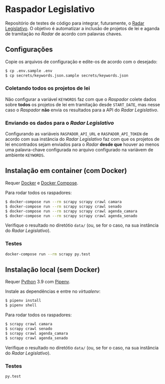 # Raspador Legislativo

Repositório de testes de código para integrar, futuramente, o
[Radar Legislativo](https://gitlab.com/codingrights/radarlegislativo). O
objetivo é automatizar a inclusão de projetos de lei e aganda de tramitação no
_Radar_ de acordo com palavras chaves.

## Configurações

Copie os arquivos de configuração e edite-os de acordo com o desejado:

```sh
$ cp .env.sample .env
$ cp secrets/keywords.json.sample secrets/keywords.json
```

### Coletando todos os projetos de lei

Não configurar a variável `KEYWORDS` faz com que o _Raspador_ colete dados
sobre **todos** os projetos de lei em tramitação desde `START_DATE`, mas
nesse caso o _Raspador_ **não** envia os resultados para a API do
_Radar Legislativo_.

### Enviando os dados para o _Radar Legislativo_

Configurando as variáveis `RASPADOR_API_URL` e `RASPADOR_API_TOKEN` de acordo
com sua instância do _Radar Legislativo_ faz com que os projetos de lei
encontrados sejam enviados para o _Radar_ **desde que** houver ao menos uma
palavra-chave configurada no arquivo configurado na variávem de ambiente
`KEYWORDS`.

## Instalação em container (com Docker)

Requer [Docker](https://docs.docker.com/install/) e
[Docker Compose](https://docs.docker.com/compose/install/).

Para rodar todos os raspadores:

```sh
$ docker-compose run --rm scrapy scrapy crawl camara
$ docker-compose run --rm scrapy scrapy crawl senado
$ docker-compose run --rm scrapy scrapy crawl agenda_camara
$ docker-compose run --rm scrapy scrapy crawl agenda_senado
```

Verifique o resultado no diretótio `data/` (ou, se for o caso, na sua instância
do _Radar Legislativo_).

### Testes

```sh
docker-compose run --rm scrapy py.test
```

## Instalação local (sem Docker)

Requer [Python](https://python.org) 3.9 com [Pipenv](https://docs.pipenv.org/).

Instale as dependências e entre no _virtualenv_:

```sh
$ pipenv install
$ pipenv shell
```

Para rodar todos os raspadores:

```sh
$ scrapy crawl camara
$ scrapy crawl senado
$ scrapy crawl agenda_camara
$ scrapy crawl agenda_senado
```

Verifique o resultado no diretótio `data/` (ou, se for o caso, na sua instância
do _Radar Legislativo_).

### Testes

```sh
py.test
```
